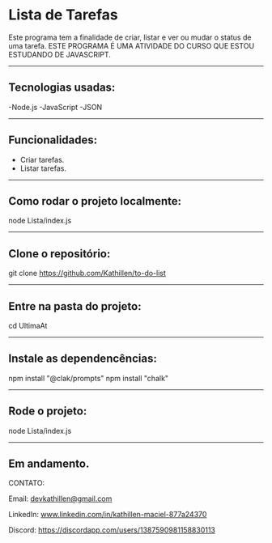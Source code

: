 # Lista de Tarefas

Este programa tem a finalidade de criar, listar e ver ou mudar o status de uma tarefa. ESTE PROGRAMA É UMA ATIVIDADE DO CURSO QUE ESTOU ESTUDANDO DE JAVASCRIPT.

----

## Tecnologias usadas:

-Node.js
-JavaScript
-JSON

---

## Funcionalidades:

- Criar tarefas.
- Listar tarefas.

---

## Como rodar o projeto localmente:

node Lista/index.js

---

## Clone o repositório:

git clone https://github.com/Kathillen/to-do-list

---

## Entre na pasta do projeto:

cd UltimaAt

---

## Instale as dependencências:

npm install "@clak/prompts"
npm install "chalk"

---

## Rode o projeto:

node Lista/index.js

---
Em andamento.
---

CONTATO:

Email: devkathillen@gmail.com

LinkedIn: www.linkedin.com/in/kathillen-maciel-877a24370

Discord: https://discordapp.com/users/1387590981158830113




